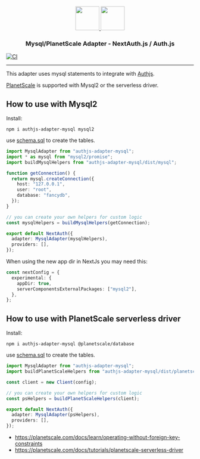 <p align="center">
  <br/>
  <a href="https://authjs.dev" target="_blank">
    <img height="64px" src="https://authjs.dev/img/logo/logo-sm.png" />
  </a>
  <a href="https://github.com/sidorares/node-mysql2#readme" target="_blank">
    <img height="64px" src="https://www.mysql.com/common/logos/logo-mysql-170x115.png"/>
  </a>
  <h3 align="center"><b>Mysql/PlanetScale Adapter</b> - NextAuth.js / Auth.js</a></h3>
</p>

[![CI](https://github.com/roelandmoors/authjs-adapter-mysql/actions/workflows/test.yml/badge.svg)](https://github.com/roelandmoors/authjs-adapter-mysql/actions/workflows/test.yml)

---

This adapter uses mysql statements to integrate with [Authjs](https://authjs.dev/).

[PlanetScale](https://planetscale.com/) is supported with Mysql2 or the serverless driver.

## How to use with Mysql2

Install:

```
npm i authjs-adapter-mysql mysql2
```

use [schema.sql](schema.sql) to create the tables.

```ts
import MysqlAdapter from "authjs-adapter-mysql";
import * as mysql from "mysql2/promise";
import buildMysqlHelpers from "authjs-adapter-mysql/dist/mysql";

function getConnection() {
  return mysql.createConnection({
    host: "127.0.0.1",
    user: "root",
    database: "fancydb",
  });
}

// you can create your own helpers for custom logic
const mysqlHelpers = buildMysqlHelpers(getConnection);

export default NextAuth({
  adapter: MysqlAdapter(mysqlHelpers),
  providers: [],
});
```

When using the new app dir in NextJs you may need this:

```ts
const nextConfig = {
  experimental: {
    appDir: true,
    serverComponentsExternalPackages: ["mysql2"],
  },
};
```

## How to use with PlanetScale serverless driver

Install:

```
npm i authjs-adapter-mysql @planetscale/database
```

use [schema.sql](schema.sql) to create the tables.

```ts
import MysqlAdapter from "authjs-adapter-mysql";
import buildPlanetScaleHelpers from "authjs-adapter-mysql/dist/planetscale";

const client = new Client(config);

// you can create your own helpers for custom logic
const psHelpers = buildPlanetScaleHelpers(client);

export default NextAuth({
  adapter: MysqlAdapter(psHelpers),
  providers: [],
});
```

- https://planetscale.com/docs/learn/operating-without-foreign-key-constraints
- https://planetscale.com/docs/tutorials/planetscale-serverless-driver
